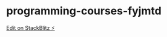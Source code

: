 # programming-courses-fyjmtd

[Edit on StackBlitz ⚡️](https://stackblitz.com/edit/programming-courses-fyjmtd)